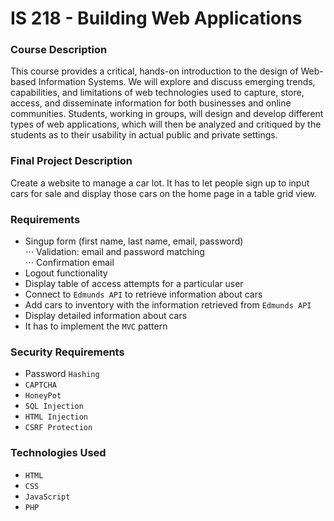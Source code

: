 # IS 218 - Building Web Applications

### Course Description
<p>
This course provides a critical, hands-on introduction to the design of Web-based Information Systems. We will explore and discuss emerging trends, capabilities, and limitations of web technologies used to capture, store, access, and disseminate information for both businesses and online communities. Students, working in groups, will design and develop different types of web applications, which will then be analyzed and critiqued by the students as to their usability in actual public and private settings.
</p>

### Final Project Description
<p>Create a website to manage a car lot. It has to let people sign up to input cars for sale and display those cars on the home page in a table grid view.</p>

### Requirements

* Singup form (first name, last name, email, password) <br />
⋅⋅⋅ Validation: email and password matching <br />
⋅⋅⋅ Confirmation email
* Logout functionality
* Display table of access attempts for a particular user
* Connect to `Edmunds API` to retrieve information about cars
* Add cars to inventory with the information retrieved from `Edmunds API`
* Display detailed information about cars
* It has to implement the `MVC` pattern

### Security Requirements
* Password `Hashing`
* `CAPTCHA`
* `HoneyPot`
* `SQL Injection`
* `HTML Injection`
* `CSRF Protection`

### Technologies Used
* `HTML`
* `CSS`
* `JavaScript`
* `PHP`
